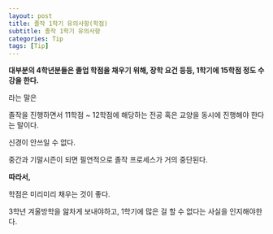 ```yaml
---
layout: post
title: 졸작 1학기 유의사항(학점)
subtitle: 졸작 1학기 유의사항
categories: Tip
tags: [Tip]
---
```


**대부분의 4학년분들은 졸업 학점을 채우기 위해, 장학 요건 등등, 1학기에 15학점 정도 수강을 한다.**


라는 말은

졸작을 진행하면서 11학점 ~ 12학점에 해당하는 전공 혹은 교양을 동시에 진행해야 한다는 말이다.

신경이 안쓰일 수 없다.

중간과 기말시즌이 되면 필연적으로 졸작 프로세스가 거의 중단된다.



**따라서,**

학점은 미리미리 채우는 것이 좋다.

3학년 겨울방학을 앒차게 보내야하고, 1학기에 많은 걸 할 수 없다는 사실을 인지해야한다.
